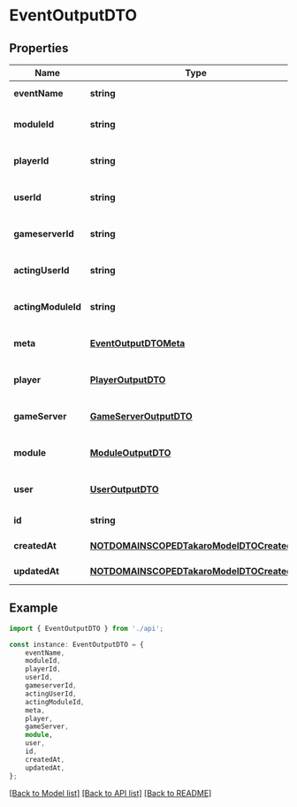 # EventOutputDTO


## Properties

Name | Type | Description | Notes
------------ | ------------- | ------------- | -------------
**eventName** | **string** |  | [default to undefined]
**moduleId** | **string** |  | [optional] [default to undefined]
**playerId** | **string** |  | [optional] [default to undefined]
**userId** | **string** |  | [optional] [default to undefined]
**gameserverId** | **string** |  | [optional] [default to undefined]
**actingUserId** | **string** |  | [optional] [default to undefined]
**actingModuleId** | **string** |  | [optional] [default to undefined]
**meta** | [**EventOutputDTOMeta**](EventOutputDTOMeta.md) |  | [optional] [default to undefined]
**player** | [**PlayerOutputDTO**](PlayerOutputDTO.md) |  | [optional] [default to undefined]
**gameServer** | [**GameServerOutputDTO**](GameServerOutputDTO.md) |  | [optional] [default to undefined]
**module** | [**ModuleOutputDTO**](ModuleOutputDTO.md) |  | [optional] [default to undefined]
**user** | [**UserOutputDTO**](UserOutputDTO.md) |  | [optional] [default to undefined]
**id** | **string** |  | [default to undefined]
**createdAt** | [**NOTDOMAINSCOPEDTakaroModelDTOCreatedAt**](NOTDOMAINSCOPEDTakaroModelDTOCreatedAt.md) |  | [default to undefined]
**updatedAt** | [**NOTDOMAINSCOPEDTakaroModelDTOCreatedAt**](NOTDOMAINSCOPEDTakaroModelDTOCreatedAt.md) |  | [default to undefined]

## Example

```typescript
import { EventOutputDTO } from './api';

const instance: EventOutputDTO = {
    eventName,
    moduleId,
    playerId,
    userId,
    gameserverId,
    actingUserId,
    actingModuleId,
    meta,
    player,
    gameServer,
    module,
    user,
    id,
    createdAt,
    updatedAt,
};
```

[[Back to Model list]](../README.md#documentation-for-models) [[Back to API list]](../README.md#documentation-for-api-endpoints) [[Back to README]](../README.md)

